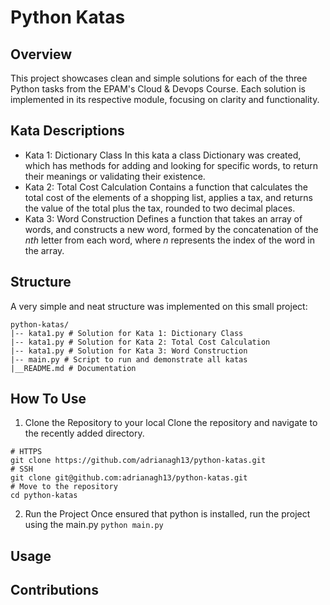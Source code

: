 # Python Katas

## Overview
This project showcases clean and simple solutions for each of the three Python tasks from the EPAM's Cloud & Devops Course. Each solution is implemented in its respective module, focusing on clarity and functionality.

## Kata Descriptions
* Kata 1: Dictionary Class
In this kata a class Dictionary was created, which has methods for adding and looking for specific words, to return their meanings or validating their existence.
* Kata 2: Total Cost Calculation
Contains a function that calculates the total cost of the elements of a shopping list, applies a tax, and returns the value of the total plus the tax, rounded to two decimal places.
* Kata 3: Word Construction
Defines a function that takes an array of words, and constructs a new word, formed by the concatenation of the *nth* letter from each word, where *n* represents the index of the word in the array.

## Structure
A very simple and neat structure was implemented on this small project:
```
python-katas/
|-- kata1.py # Solution for Kata 1: Dictionary Class
|-- kata1.py # Solution for Kata 2: Total Cost Calculation
|-- kata1.py # Solution for Kata 3: Word Construction
|-- main.py # Script to run and demonstrate all katas
|__README.md # Documentation
```

## How To Use
1. Clone the Repository to your local
Clone the repository and navigate to the recently added directory.
```
# HTTPS
git clone https://github.com/adrianagh13/python-katas.git
# SSH
git clone git@github.com:adrianagh13/python-katas.git
# Move to the repository
cd python-katas
```
2. Run the Project
Once ensured that python is installed, run the project using the main.py
`python main.py`

## Usage

## Contributions
